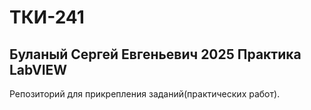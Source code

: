 # ТКИ-241
## Буланый Сергей Евгеньевич 2025 Практика LabVIEW
Репозиторий для прикрепления заданий(практических работ).
